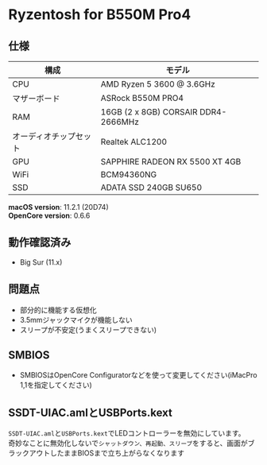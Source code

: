 # Ryzentosh for B550M Pro4
## 仕様
| **構成** | **モデル** |
| ------------- | --------- |
| CPU | AMD Ryzen 5 3600 @ 3.6GHz |
| マザーボード |  ASRock B550M PRO4 |
| RAM | 16GB (2 x 8GB) CORSAIR DDR4-2666MHz |
| オーディオチップセット | Realtek ALC1200 |
| GPU | SAPPHIRE RADEON RX 5500 XT 4GB |
| WiFi | BCM94360NG |
| SSD | ADATA SSD 240GB SU650 |

**macOS version**: 11.2.1 (20D74)  
**OpenCore version**: 0.6.6  

## 動作確認済み
 - Big Sur (11.x)

## 問題点
 - 部分的に機能する仮想化
 - 3.5mmジャックマイクが機能しない
 - スリープが不安定(うまくスリープできない)
## SMBIOS
 - SMBIOSはOpenCore Configuratorなどを使って変更してください(iMacPro 1,1を指定してください)

## SSDT-UIAC.amlとUSBPorts.kext
 `SSDT-UIAC.aml`と`USBPorts.kext`でLEDコントローラーを無効にしています。  
 奇妙なことに無効化しないで`シャットダウン、再起動、スリープ`をすると、画面がブラックアウトしたままBIOSまで立ち上がらなくなります

